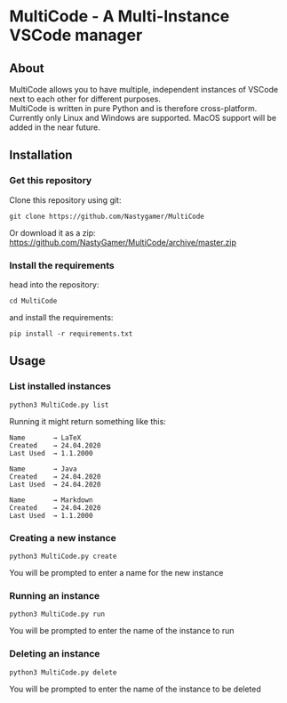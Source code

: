MultiCode - A Multi-Instance VSCode manager
=============================
## About
MultiCode allows you to have multiple, independent instances of VSCode next to each other for different purposes.  
MultiCode is written in pure Python and is therefore cross-platform. Currently only Linux and Windows are supported. MacOS support will be added in the near future.

## Installation

### Get this repository
Clone this repository using git:  
<pre><code>git clone https://github.com/Nastygamer/MultiCode</code></pre>
Or download it as a zip:
https://github.com/NastyGamer/MultiCode/archive/master.zip  

### Install the requirements  
head into the repository:  
<pre><code>cd MultiCode</pre></code>
and install the requirements:  
<pre><code>pip install -r requirements.txt</pre></code>

## Usage  
### List installed instances  
<pre><code>python3 MultiCode.py list</pre></code>
Running it might return something like this:  
<pre><code>Name       → LaTeX
Created    → 24.04.2020
Last Used  → 1.1.2000

Name       → Java
Created    → 24.04.2020
Last Used  → 24.04.2020

Name       → Markdown
Created    → 24.04.2020
Last Used  → 1.1.2000</pre></code>

### Creating a new instance
<pre><code>python3 MultiCode.py create</pre></code>  
You will be prompted to enter a name for the new instance  

### Running an instance
<pre><code>python3 MultiCode.py run</pre></code>
You will be prompted to enter the name of the instance to run

### Deleting an instance
<pre><code>python3 MultiCode.py delete</pre></code>  
You will be prompted to enter the name of the instance to be deleted





